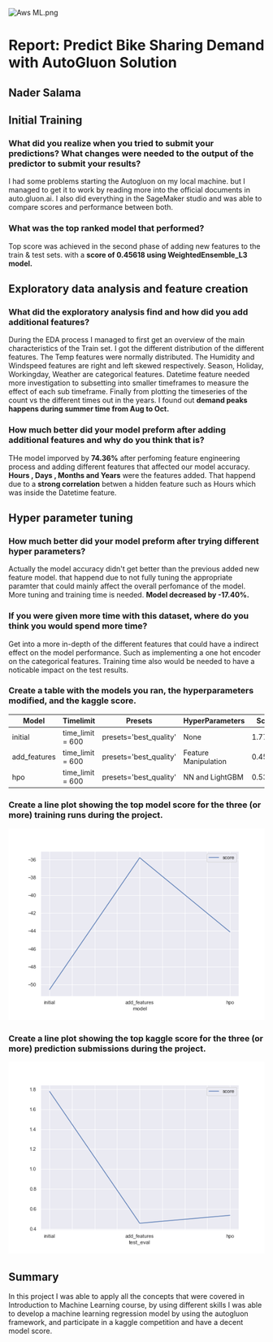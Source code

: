 ![Aws ML.png](http://Site-Merch_SageMaker-Rubik-Herring_SocialMedia_2.pngSite-Merch_SageMaker-Rubik-Herring_SocialMedia_2.png)

# Report: Predict Bike Sharing Demand with AutoGluon Solution
## Nader Salama

## Initial Training
### What did you realize when you tried to submit your predictions? What changes were needed to the output of the predictor to submit your results?
I had some problems starting the Autogluon on my local machine. but I managed to get it to work by reading more into the official documents in auto.gluon.ai. I also did everything in the SageMaker studio and was able to compare scores and performance between both. 

### What was the top ranked model that performed?
Top score was achieved in the second phase of adding new features to the train & test sets. with a __score of 0.45618 using WeightedEnsemble_L3 model.__

## Exploratory data analysis and feature creation
### What did the exploratory analysis find and how did you add additional features?
During the EDA process I managed to first get an overview of the main characteristics of the Train set. I got the different distribution of the different features. The Temp features were normally distributed. The Humidity and Windspeed features are right and left skewed respectively.
Season,	Holiday, Workingday, Weather are categorical features.
Datetime feature needed more investigation to subsetting into smaller timeframes to measure the effect of each sub timeframe.
Finally from plotting the timeseries of the count vs the different times out in the years. I found out __demand peaks happens during summer time from Aug to Oct.__

### How much better did your model preform after adding additional features and why do you think that is?
THe model imporved by __74.36%__ after perfoming feature engineering process and adding different features that affected our model accuracy. __Hours , Days , Months and Years__ were the features added. That happend due to a __strong correlation__ betwen a hidden feature such as Hours which was inside the Datetime feature.

## Hyper parameter tuning
### How much better did your model preform after trying different hyper parameters?
Actually the model accuracy didn't get better than the previous added new feature model. that happend due to not fully tuning the appropriate paramter that could mainly affect the overall perfomance of the model. More tuning and training time is needed.
__Model decreased by -17.40%.__

### If you were given more time with this dataset, where do you think you would spend more time?
Get into a more in-depth of the different features that could have a indirect effect on the model performance. Such as implementing a one hot encoder on the categorical features. Training time also would be needed to have a noticable impact on the test results.

### Create a table with the models you ran, the hyperparameters modified, and the kaggle score.
|Model|Timelimit|Presets|HyperParameters|Score|
|--|--|--|--|--|
|initial|time_limit = 600|presets='best_quality'|None|1.77919|
|add_features|time_limit = 600|presets='best_quality'|Feature Manipulation|0.45618|
|hpo|time_limit = 600|presets='best_quality'|NN and LightGBM|0.53554|

### Create a line plot showing the top model score for the three (or more) training runs during the project.

![model_train_score.png](img/model_train_score.png)

### Create a line plot showing the top kaggle score for the three (or more) prediction submissions during the project.

![model_test_score.png](img/model_test_score.png)

## Summary
In this project I was able to apply all the concepts that were covered in Introduction to Machine Learning course, by using different skills I was able to develop a machine learning regression model by using the autogluon framework, and participate in a kaggle competition and have a decent model score.